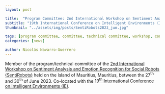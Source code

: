 ```yaml
---
layout: post

title:  "Program Committee: 2nd International Workshop on Sentiment Analysis and Emotion Recognition for Social Robots (SentiRobots)"
subtitle: "19th International Conference on Intelligent Environments (IE)"
thumbnail: "../assets/img/posts/SentiRobots2023_jun.jpg"

tags: [program committee, committee, technical committee, workshop, conference]
categories: [news]

author: Nicolás Navarro-Guerrero
---
```


Member of the program/technical committee of the <a href="https://easychair.org/cfp/SentiRobots2023" target="_blank">2nd International Workshop on Sentiment Analysis and Emotion Recognition for Social Robots (SentiRobots)</a> held on the Island of Mauritius, Mauritius, between the 27<sup>th</sup> and 30<sup>th</sup> of June 2023. Co-located with the <a href="https://ie2023.mdxmru.com/" target="_blank">19<sup>th</sup> International Conference on Intelligent Environments (IE)</a>.

<!--more-->

